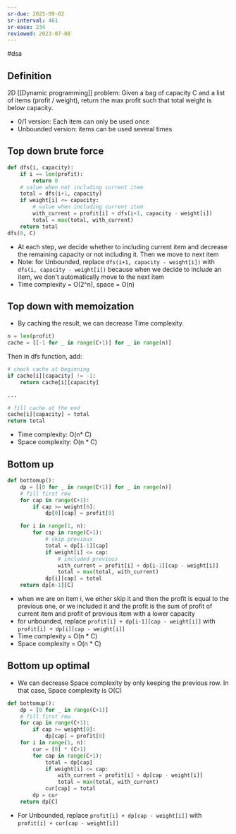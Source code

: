 ```yaml
---
sr-due: 2025-09-02
sr-interval: 461
sr-ease: 234
reviewed: 2023-07-08
---
```


#dsa

## Definition

2D [[Dynamic programming]] problem:
Given a bag of capacity C and a list of items (profit / weight), return the max profit such that total weight is below capacity.

- 0/1 version: Each item can only be used once
- Unbounded version: items can be used several times

## Top down brute force

```python
def dfs(i, capacity):
    if i == len(profit):
        return 0
    # value when not including current item
    total = dfs(i+1, capacity)
    if weight[i] <= capacity:
        # value when including current item
        with_current = profit[i] + dfs(i+1, capacity - weight[i])
        total = max(total, with_current)
    return total
dfs(0, C)
```

- At each step, we decide whether to including current item and decrease the remaining capacity or not including it. Then we move to next item
- Note: for Unbounded, replace `dfs(i+1, capacity - weight[i])` with `dfs(i, capacity - weight[i])` because when we decide to include an item, we don't automatically move to the next item
- Time complexity = O(2^n), space = O(n)

## Top down with memoization

- By caching the result, we can decrease Time complexity.

```python
n = len(profit)
cache = [[-1 for _ in range(C+1)] for _ in range(n)]
```

Then in dfs function, add:

```python
# check cache at beginning
if cache[i][capacity] != -1:
    return cache[i][capacity]

...

# fill cache at the end
cache[i][capacity] = total
return total

```

- Time complexity: O(n\* C)
- Space complexity: O(n \* C)

## Bottom up

```python
def bottomup():
    dp = [[0 for _ in range(C+1)] for _ in range(n)]
    # fill first row
    for cap in range(C+1):
        if cap >= weight[0]:
            dp[0][cap] = profit[0]

    for i in range(1, n):
        for cap in range(C+1):
            # skip previous
            total = dp[i-1][cap]
            if weight[i] <= cap:
                # included previous
                with_current = profit[i] + dp[i-1][cap - weight[i]]
                total = max(total, with_current)
            dp[i][cap] = total
    return dp[n-1][C]
```

- when we are on item i, we either skip it and then the profit is equal to the previous one, or we included it and the profit is the sum of profit of current item and profit of previous item with a lower capacity
- for unbounded, replace `profit[i] + dp[i-1][cap - weight[i]]` with `profit[i] + dp[i][cap - weight[i]]`
- Time complexity = O(n \* C)
- Space complexity = O(n \* C)

## Bottom up optimal

- We can decrease Space complexity by only keeping the previous row. In that case, Space complexity is O(C)

```python
def bottomup():
    dp = [0 for _ in range(C+1)]
    # fill first row
    for cap in range(C+1):
        if cap >= weight[0]:
            dp[cap] = profit[0]
    for i in range(1, n):
        cur = [0] * (C+1)
        for cap in range(C+1):
            total = dp[cap]
            if weight[i] <= cap:
                with_current = profit[i] + dp[cap - weight[i]]
                total = max(total, with_current)
            cur[cap] = total
        dp = cur
    return dp[C]
```

- For Unbounded, replace `profit[i] + dp[cap - weight[i]]` with `profit[i] + cur[cap - weight[i]]`

